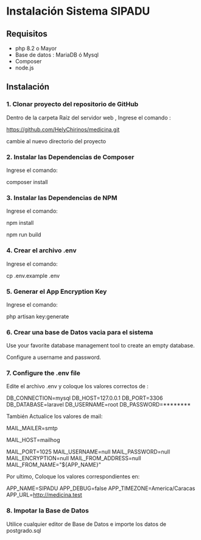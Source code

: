 
# Instalación Sistema SIPADU

  ## Requisitos
  

 - php 8.2 o Mayor
 -  Base de datos : MariaDB ó Mysql
- Composer
 - node.js

  ## Instalación

### 1. Clonar proyecto del repositorio de GitHub

Dentro de la carpeta Raíz del servidor web , Ingrese el comando :

https://github.com/HelyChirinos/medicina.git

cambie al nuevo directorio del proyecto

  

### 2. Instalar las Dependencias de Composer

Ingrese el comando:

composer install

  

### 3. Instalar las Dependencias de NPM

Ingrese el comando:

npm install

npm run build

  
### 4. Crear el archivo .env

Ingrese el comando:

cp .env.example .env

  

### 5. Generar el App Encryption Key

Ingrese el comando:

php artisan key:generate

  

### 6. Crear una base de Datos vacia para el sistema

Use your favorite database management tool to create an empty database.

Configure a username and password.

  

### 7. Configure the .env file

Edite el archivo .env y coloque los valores correctos de :

DB_CONNECTION=mysql
DB_HOST=127.0.0.1
DB_PORT=3306
DB_DATABASE=laravel
DB_USERNAME=root
DB_PASSWORD=********

También Actualice los valores de mail:

MAIL_MAILER=smtp

MAIL_HOST=mailhog

MAIL_PORT=1025
MAIL_USERNAME=null
MAIL_PASSWORD=null
MAIL_ENCRYPTION=null
MAIL_FROM_ADDRESS=null
MAIL_FROM_NAME="${APP_NAME}"

Por ultimo, Coloque los valores correspondientes en:

APP_NAME=SIPADU
APP_DEBUG=false
APP_TIMEZONE=America/Caracas
APP_URL=http://medicina.test

### 8. Impotar la Base de Datos
Utilice cualquier editor de Base de Datos e importe los datos de postgrado.sql
